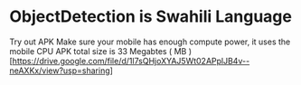 # ObjectDetection is Swahili Language

Try out APK
Make sure your mobile has enough compute power, it uses the mobile CPU
APK total size is 33 Megabtes ( MB )
[https://drive.google.com/file/d/1l7sQHjoXYAJ5Wt02APplJB4v--neAXKx/view?usp=sharing]
